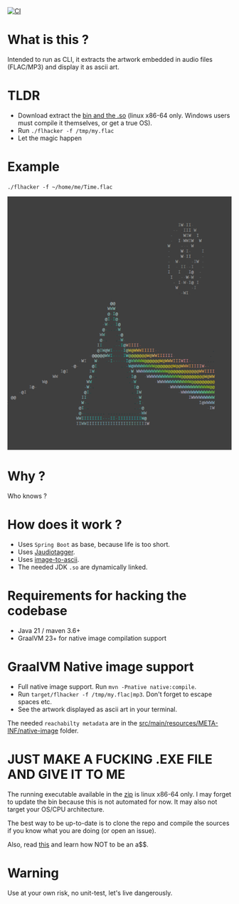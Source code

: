 [![CI](https://github.com/mpalourdio/flhacker/actions/workflows/main.yml/badge.svg)](https://github.com/mpalourdio/flhacker/actions/workflows/main.yml)

# What is this ?

Intended to run as CLI, it extracts the artwork embedded in audio files (FLAC/MP3) and display it as ascii art.

# TLDR

- Download extract the [bin and the .so](https://github.com/mpalourdio/flhacker/raw/main/bin/flhacker) (linux x86-64 only. Windows users must compile it themselves, or get a true OS).
- Run `./flhacker -f /tmp/my.flac`
- Let the magic happen

# Example
`./flhacker -f ~/home/me/Time.flac`

![Example](examples/dsotm.png)

# Why ?

Who knows ?

# How does it work ?

- Uses `Spring Boot` as base, because life is too short.
- Uses [Jaudiotagger](https://www.jthink.net/jaudiotagger/).
- Uses [image-to-ascii](https://github.com/seujorgenochurras/image-to-ascii).
- The needed JDK `.so` are dynamically linked.

# Requirements for hacking the codebase

- Java 21 / maven 3.6+
- GraalVM 23+ for native image compilation support

# GraalVM Native image support

- Full native image support. Run `mvn -Pnative native:compile`.
- Run `target/flhacker -f /tmp/my.flac|mp3`. Don't forget to escape spaces etc.
- See the artwork displayed as ascii art in your terminal.

The needed `reachabilty metadata` are in the [src/main/resources/META-INF/native-image](src/main/resources/META-INF/native-image) folder.

# JUST MAKE A FUCKING .EXE FILE AND GIVE IT TO ME

The running executable available in the [zip](https://github.com/mpalourdio/flhacker/raw/main/bin/flhacker.zip) is linux x86-64 only. I may forget to update the bin because this is not automated for now. It may also not target your OS/CPU architecture. 

The best way to be up-to-date is to clone the repo and compile the sources if you know what you are doing (or open an issue).

Also, read [this](https://www.reddit.com/r/github/comments/1at9br4/i_am_new_to_github_and_i_have_lots_to_say/?utm_source=share&utm_medium=mweb3x&utm_name=mweb3xcss&utm_term=1&utm_content=share_button) and learn how NOT to be an a$$.

# Warning

Use at your own risk, no unit-test, let's live dangerously.

